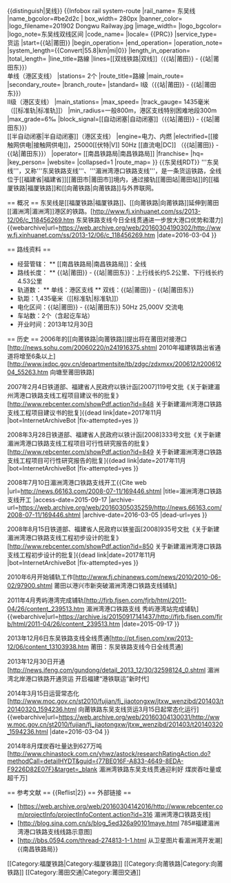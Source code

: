 {{distinguish|吴线}}
{{Infobox rail system-route
|rail_name= 东吴线
|name_bgcolor=#be2d2c
| box_width= 280px
|banner_color=
|logo_filename=201902 Dongwu Railway.jpg
|image_width=
|logo_bgcolor=
|logo_note=东吴线双线区间
|code_name=
|locale= {{PRC}}
|service_type= 货运
|start={{站|莆田}}
|begin_operation=
|end_operation=
|operation_note=
|system_length={{Convert|55.8|km|mi|0}}
|length_in_operation=
|total_length=
|line_title=路線
|lines=[[双线铁路|双线]]（{{站|莆田}} - {{站|莆田东}}）<br />单线（港区支线）
|stations= 2个
|route_title=路線
|main_route=
|secondary_route=
|branch_route=
|standard= Ⅰ级（{{站|莆田}} - {{站|莆田东}}）<br />Ⅱ级（港区支线）
|main_stations=
|max_speed= 
|track_gauge= 1435毫米（[[标准轨|标准轨]]）
|min_radius=一般800m，港区支线特别困难地段300m
|max_grade=6‰
|block_signal=[[自动闭塞|自动闭塞]]（{{站|莆田}} - {{站|莆田东}}）<br />[[半自动闭塞|半自动闭塞]]（港区支线）
|engine=电力、内燃
|electrified=[[接触网供电|接触网供电]]，25000[[伏特|V]] 50Hz [[直流电|DC]] （{{站|莆田}} - {{站|莆田东}}）
|operator= [[南昌铁路局|南昌铁路局]]
|franchise=
|hq=
|key_person=
|website=
|collapsed=1
|route_map=
}}
{{东吴线RDT}}
'''东吴线'''，又称'''东吴铁路支线'''、'''湄洲湾港口铁路支线'''，是一条货运铁路，全线位于[[福建省|福建省]][[莆田市|莆田市]]境内，通过接轨[[莆田站|莆田站]]的[[福厦铁路|福厦铁路]]和[[向莆铁路|向莆铁路]]与外界联网。

== 概况 ==
东吴线是[[福厦铁路|福厦铁路]]、[[向莆铁路|向莆铁路]]延伸到莆田[[湄洲湾|湄洲湾]]港区的铁路。<ref>[http://www.fj.xinhuanet.com/ss/2013-12/06/c_118456269.htm 东吴铁路支线今日全线贯通进一步放大港口优势和潜力] {{webarchive|url=https://web.archive.org/web/20160304190302/http://www.fj.xinhuanet.com/ss/2013-12/06/c_118456269.htm |date=2016-03-04 }}</ref>

== 路线资料 ==
* 经营管辖：
** [[南昌铁路局|南昌铁路局]]：全线
* 路线长度：
** {{站|莆田}} - {{站|莆田东}}：上行线长约5.2公里、下行线长约4.53公里
* 轨道数：
** 单线：港区支线
** 双线：{{站|莆田}} - {{站|莆田东}}
* 轨距：1,435毫米（[[标准轨|标准轨]]）
* 电化区间：{{站|莆田}} - {{站|莆田东}} 50Hz 25,000V 交流电
* 车站数：2个（含起讫车站）
* 开业时间：2013年12月30日

== 历史 ==
2006年的[[向莆铁路|向莆铁路]]提出将在莆田对接港口<ref>[http://news.sohu.com/20060220/n241916375.shtml 2010年福建铁路出省通道将增至6条以上]</ref><ref>[http://www.jxdpc.gov.cn/departmentsite/tb/zdgc/zdxmxx/200612/t20061204_55263.htm 向塘至莆田铁路]</ref>

2007年2月4日铁道部、福建省人民政府以铁计函[2007]119号文批《关于新建湄州湾港口铁路支线工程项目建议书的批复》<ref>[http://www.rebcenter.com/showPdf.action?id=848 关于新建湄州湾港口铁路支线工程项目建议书的批复]{{dead link|date=2017年11月 |bot=InternetArchiveBot |fix-attempted=yes }}</ref>

2008年3月28日铁道部、福建省人民政府以铁计函[2008]333号文批《关于新建湄洲湾港口铁路支线工程项目可行性研究报告的批复》<ref>[http://www.rebcenter.com/showPdf.action?id=849 关于新建湄洲湾港口铁路支线工程项目可行性研究报告的批复]{{dead link|date=2017年11月 |bot=InternetArchiveBot |fix-attempted=yes }}</ref>

2008年7月10日湄洲湾港口铁路支线开工<ref>{{Cite web |url=http://news.66163.com/2008-07-11/169446.shtml |title=湄洲湾港口铁路支线开工 |access-date=2015-09-17 |archive-url=https://web.archive.org/web/20160305035259/http://news.66163.com/2008-07-11/169446.shtml |archive-date=2016-03-05 |dead-url=yes }}</ref>

2008年8月15日铁道部、福建省人民政府以铁鉴函[2008]935号文批《关于新建湄洲湾港口铁路支线工程初步设计的批复》<ref>[http://www.rebcenter.com/showPdf.action?id=850 关于新建湄洲湾港口铁路支线工程初步设计的批复]{{dead link|date=2017年11月 |bot=InternetArchiveBot |fix-attempted=yes }}</ref>

2010年6月开始铺轨工作<ref>[http://www.fj.chinanews.com/news/2010/2010-06-02/97900.shtml 莆田以港兴市新突破湄洲湾港口铁路支线铺轨]</ref>

2011年4月秀屿港湾完成铺轨<ref>[http://fjrb.fjsen.com/fjrb/html/2011-04/26/content_239513.htm 湄洲湾港口铁路支线 秀屿港湾站完成铺轨] {{webarchive|url=https://archive.is/20150917141437/http://fjrb.fjsen.com/fjrb/html/2011-04/26/content_239513.htm |date=2015-09-17 }}</ref>

2013年12月6日东吴铁路支线全线贯通<ref>[http://pt.fjsen.com/xw/2013-12/06/content_13103938.htm 莆田：东吴铁路支线今日全线贯通]</ref>

2013年12月30日开通<ref>[http://news.ifeng.com/gundong/detail_2013_12/30/32598124_0.shtml 湄洲湾北岸港口铁路开通货运 开启福建“港铁联运”新时代]</ref>

2014年3月15日运营常态化<ref>[http://www.moc.gov.cn/st2010/fujian/fj_jiaotongxw/jtxw_wenzibd/201403/t20140320_1594236.html 向莆铁路东吴支线货运3月15日起常态化运行] {{webarchive|url=https://web.archive.org/web/20160304130031/http://www.moc.gov.cn/st2010/fujian/fj_jiaotongxw/jtxw_wenzibd/201403/t20140320_1594236.html |date=2016-03-04 }}</ref>

2014年8月煤炭吞吐量达到627万吨<ref>[http://www.chinastock.com.cn/yhwz/astock/researchRatingAction.do?methodCall=detailHYDT&guid={77BE016F-A833-4649-8EDA-F9226D82E07F}&target=_blank 湄洲湾铁路东吴支线贯通迎利好 煤炭吞吐量或超千万]</ref>

== 参考文献 ==
{{Reflist|2}}
== 外部链接 ==
* [https://web.archive.org/web/20160304142016/http://www.rebcenter.com/projectInfo/projectInfoContent.action?id=316 湄洲湾港口铁路支线]
* [http://blog.sina.com.cn/s/blog_5ed326a90101maye.html 785#福建湄洲湾港口铁路支线线路示意图]
* [http://bbs.0594.com/thread-274813-1-1.html 从卫星图片看湄洲湾开发潮]
{{南昌铁路局}}

[[Category:福厦铁路|Category:福厦铁路]]
[[Category:向莆铁路|Category:向莆铁路]]
[[Category:莆田交通|Category:莆田交通]]
